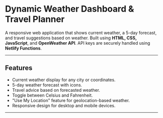 # Dynamic Weather Dashboard & Travel Planner

A responsive web application that shows current weather, a 5-day forecast, and travel suggestions based on weather. Built using **HTML, CSS, JavaScript**, and **OpenWeather API**. API keys are securely handled using **Netlify Functions**.

---

## Features

- Current weather display for any city or coordinates.
- 5-day weather forecast with icons.
- Travel advice based on forecasted weather.
- Toggle between Celsius and Fahrenheit.
- "Use My Location" feature for geolocation-based weather.
- Responsive design for desktop and mobile devices.

---
